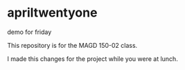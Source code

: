# apriltwentyone
demo for friday

This repository is for the MAGD 150-02 class.


I made this changes for the project while you were at lunch.
